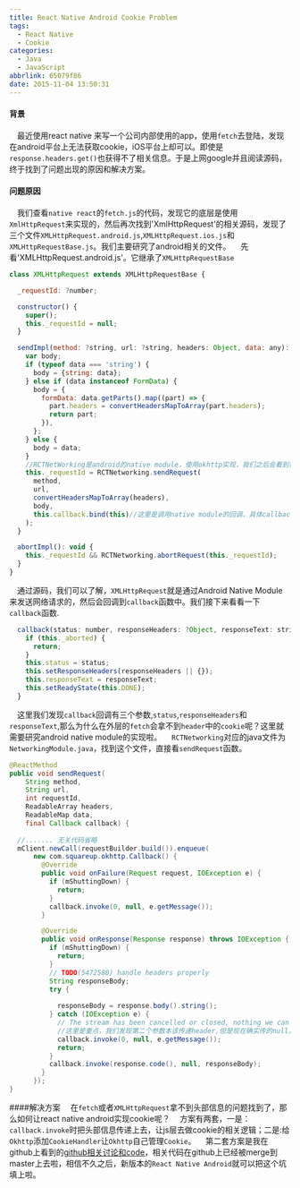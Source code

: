 ```yaml
---
title: React Native Android Cookie Problem
tags:
  - React Native
  - Cookie
categories:
  - Java
  - JavaScript
abbrlink: 65079f86
date: 2015-11-04 13:50:31
---
```


#### 背景
&emsp;最近使用react native 来写一个公司内部使用的app，使用`fetch`去登陆，发现在android平台上无法获取cookie，iOS平台上却可以。即使是`response.headers.get()`也获得不了相关信息。于是上网google并且阅读源码，终于找到了问题出现的原因和解决方案。
#### 问题原因
&emsp;我们查看`native react`的`fetch.js`的代码，发现它的底层是使用`XmlHttpRequest`来实现的，然后再次找到'XmlHttpRequest'的相关源码，发现了三个文件`XMLHttpRequest.android.js`,`XMLHttpRequest.ios.js`和`XMLHttpRequestBase.js`。我们主要研究了android相关的文件。
&emsp;先看'XMLHttpRequest.android.js'。它继承了`XMLHttpRequestBase`
``` javascript
class XMLHttpRequest extends XMLHttpRequestBase {

  _requestId: ?number;

  constructor() {
    super();
    this._requestId = null;
  }

  sendImpl(method: ?string, url: ?string, headers: Object, data: any): void {
    var body;
    if (typeof data === 'string') {
      body = {string: data};
    } else if (data instanceof FormData) {
      body = {
        formData: data.getParts().map((part) => {
          part.headers = convertHeadersMapToArray(part.headers);
          return part;
        }),
      };
    } else {
      body = data;
    }
    //RCTNetWorking是android的native module，使用okhttp实现，我们之后会看到相关的代码
    this._requestId = RCTNetworking.sendRequest(
      method,
      url,
      convertHeadersMapToArray(headers),
      body,
      this.callback.bind(this)//这里是调用native module的回调，具体callback实现在XMLHttpRequestBase中。
    );
  }

  abortImpl(): void {
    this._requestId && RCTNetworking.abortRequest(this._requestId);
  }
}
```
&emsp;通过源码，我们可以了解，`XMLHttpRequest`就是通过Android Native Module 来发送网络请求的，然后会回调到`callback`函数中。我们接下来看看一下`callback`函数.
``` javascript
  callback(status: number, responseHeaders: ?Object, responseText: string): void {
    if (this._aborted) {
      return;
    }
    this.status = status;
    this.setResponseHeaders(responseHeaders || {});
    this.responseText = responseText;
    this.setReadyState(this.DONE);
  }
```
&emsp;这里我们发现`callback`回调有三个参数,`status`,`responseHeaders`和`responseText`,那么为什么在外层的`fetch`会拿不到`header`中的`cookie`呢？这里就需要研究android native module的实现啦。
&emsp;`RCTNetworking`对应的java文件为`NetworkingModule.java`，找到这个文件，直接看`sendRequest`函数。
``` java
@ReactMethod
public void sendRequest(
    String method,
    String url,
    int requestId,
    ReadableArray headers,
    ReadableMap data,
    final Callback callback) {
   
  //....... 无关代码省略
  mClient.newCall(requestBuilder.build()).enqueue(
      new com.squareup.okhttp.Callback() {
        @Override
        public void onFailure(Request request, IOException e) {
          if (mShuttingDown) {
            return;
          }
          callback.invoke(0, null, e.getMessage());
        }

        @Override
        public void onResponse(Response response) throws IOException {
          if (mShuttingDown) {
            return;
          }
          // TODO(5472580) handle headers properly
          String responseBody;
          try {
            
            responseBody = response.body().string();
          } catch (IOException e) {
            // The stream has been cancelled or closed, nothing we can do
            //这里是重点，我们发现第二个参数本该传递header,但是现在确实传的null，导致上层的js代码无法获得header!!!!
            callback.invoke(0, null, e.getMessage());
            return;
          }
          callback.invoke(response.code(), null, responseBody);
        }
      });
}
```
####解决方案
&emsp;在`fetch`或者`XMLHttpRequest`拿不到头部信息的问题找到了，那么如何让react native android实现cookie呢？
&emsp;方案有两套，一是：`callback.invoke`时把头部信息传递上去，让js层去做cookie的相关逻辑；二是:给`Okhttp`添加`CookieHandler`让`Okhttp`自己管理`Cookie`。
&emsp;第二套方案是我在github上看到的[github相关讨论和code](https://github.com/facebook/react-native/pull/3723/files)，相关代码在github上已经被merge到master上去啦，相信不久之后，新版本的`React Native Android`就可以把这个坑填上啦。


